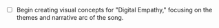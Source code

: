 - [ ] Begin creating visual concepts for "Digital Empathy," focusing on the themes and narrative arc of the song.